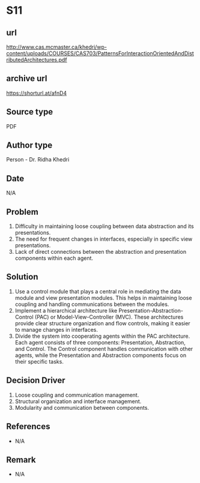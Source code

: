 # S11

## url
http://www.cas.mcmaster.ca/khedri/wp-content/uploads/COURSES/CAS703/PatternsForInteractionOrientedAndDistributedArchitectures.pdf
## archive url
https://shorturl.at/afnD4

## Source type
PDF

## Author type
Person - Dr. Ridha Khedri

## Date
N/A

## Problem
1. Difficulty in maintaining loose coupling between data abstraction and its presentations.
2. The need for frequent changes in interfaces, especially in specific view presentations.
3. Lack of direct connections between the abstraction and presentation components within each agent.

## Solution 
1. Use a control module that plays a central role in mediating the data module and view presentation modules. This helps in maintaining loose coupling and handling communications between the modules.
2. Implement a hierarchical architecture like Presentation-Abstraction-Control (PAC) or Model-View-Controller (MVC). These architectures provide clear structure organization and flow controls, making it easier to manage changes in interfaces.
3.  Divide the system into cooperating agents within the PAC architecture. Each agent consists of three components: Presentation, Abstraction, and Control. The Control component handles communication with other agents, while the Presentation and Abstraction components focus on their specific tasks.

## Decision Driver
1. Loose coupling and communication management.
2. Structural organization and interface management.
3. Modularity and communication between components.

## References 
- N/A   

## Remark
- N/A